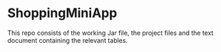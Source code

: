 # ShoppingMiniApp

This repo consists of the working Jar file, the project files and the text document containing the relevant tables.
